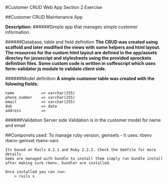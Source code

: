 #Customer CRUD Web App Section 2 Exercise

##Customer CRUD Maintenance App


**Description:**
######Simple app that manages simple customer information.

######Database, table and field definition
**The CRUD was created using scaffold and later modified the views with some helpers and html layout.
The resources for the custom html layout are defined in the app/assets directoy for javascript and stylesheets using the provided sprockets definition files.
Some custom code is written in coffescript which uses form-validator js module to validate client side.**


######Model definition
**A simple customer table was created with the folowing fields:**

    name            => varchar(255)
    phone_number    => varchar(255)
    email           => varchar(255)
    dob             => date
    address         =>


######Validation
    Server side Validation is in the customer model for name and email

##Componets used:
    To manage ruby version, gemsets
    - It uses:
        rbenv
        rbenv-gemset
        rbenv-vars

    Its based on Rails 4.2.1 and Ruby 2.2.2. Check the Gemfile for more details.
    Gems are managed with bundle to install them simply run bundle install after making sure rbenv, bundler are installed.

    Once installed you can run:
        > rails s
